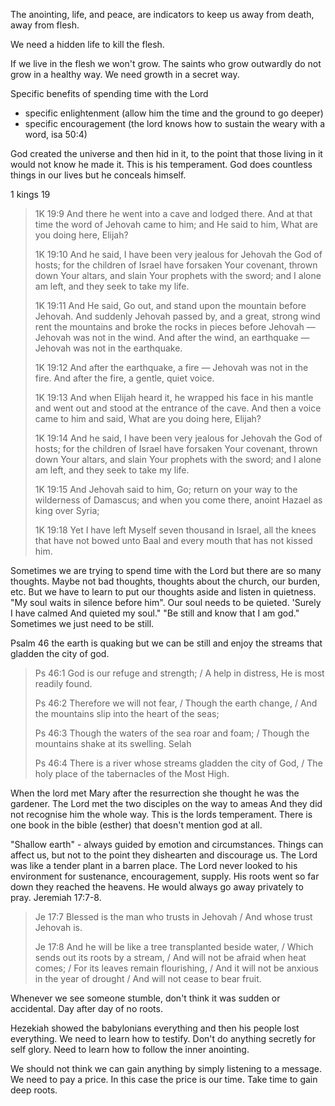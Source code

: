 The anointing, life, and peace, are indicators to keep us away from death, away from flesh.

We need a hidden life to kill the flesh.

If we live in the flesh we won't grow. The saints who grow outwardly do not grow in a healthy way. We need growth in a secret way.

Specific benefits of spending time with the Lord
- specific enlightenment (allow him the time and the ground to go deeper)
- specific encouragement (the lord knows how to sustain the weary with a word, isa 50:4)

God created the universe and then hid in it, to the point that those living in it would not know he made it. This is his temperament. God does countless things in our lives but he conceals himself.

1 kings 19
> 
> 1K 19:9 And there he went into a cave and lodged there. And at that time the word of Jehovah came to him; and He said to him, What are you doing here, Elijah?
> 
> 1K 19:10 And he said, I have been very jealous for Jehovah the God of hosts; for the children of Israel have forsaken Your covenant, thrown down Your altars, and slain Your prophets with the sword; and I alone am left, and they seek to take my life.
> 
> 1K 19:11 And He said, Go out, and stand upon the mountain before Jehovah. And suddenly Jehovah passed by, and a great, strong wind rent the mountains and broke the rocks in pieces before Jehovah — Jehovah was not in the wind. And after the wind, an earthquake — Jehovah was not in the earthquake.
> 
> 1K 19:12 And after the earthquake, a fire — Jehovah was not in the fire. And after the fire, a gentle, quiet voice.
>
> 1K 19:13 And when Elijah heard it, he wrapped his face in his mantle and went out and stood at the entrance of the cave. And then a voice came to him and said, What are you doing here, Elijah?
> 
> 1K 19:14 And he said, I have been very jealous for Jehovah the God of hosts; for the children of Israel have forsaken Your covenant, thrown down Your altars, and slain Your prophets with the sword; and I alone am left, and they seek to take my life.
> 
> 1K 19:15 And Jehovah said to him, Go; return on your way to the wilderness of Damascus; and when you come there, anoint Hazael as king over Syria;
> 
> 1K 19:18 Yet I have left Myself seven thousand in Israel, all the knees that have not bowed unto Baal and every mouth that has not kissed him.
 
Sometimes we are trying to spend time with the Lord but there are so many thoughts. Maybe not bad thoughts, thoughts about the church, our burden, etc. But we have to learn to put our thoughts aside and listen in quietness. "My soul waits in silence before him". Our soul needs to be quieted. 'Surely I have calmed And quieted my soul." "Be still and know that I am god." Sometimes we just need to be still.

Psalm 46 the earth is quaking but we can be still and enjoy the streams that gladden the city of god.

> Ps 46:1 God is our refuge and strength; / A help in distress, He is most readily found.
>
> Ps 46:2 Therefore we will not fear, / Though the earth change, / And the mountains slip into the heart of the seas;
>
> Ps 46:3 Though the waters of the sea roar and foam; / Though the mountains shake at its swelling. Selah
>
> Ps 46:4 There is a river whose streams gladden the city of God, / The holy place of the tabernacles of the Most High.

When the lord met Mary after the resurrection she thought he was the gardener. The Lord met the two disciples on the way to ameas And they did not recognise him the whole way. This is the lords temperament. There is one book in the bible (esther) that doesn't mention god at all. 

"Shallow earth" - always guided by emotion and circumstances. Things can affect us, but not to the point they dishearten and discourage us. The Lord was like a tender plant in a barren place. The Lord never looked to his environment for sustenance, encouragement, supply. His roots went so far down they reached the heavens. He would always go away privately to pray. Jeremiah 17:7-8.

> Je 17:7 Blessed is the man who trusts in Jehovah / And whose trust Jehovah is.
> 
> Je 17:8 And he will be like a tree transplanted beside water, / Which sends out its roots by a stream, / And will not be afraid when heat comes; / For its leaves remain flourishing, / And it will not be anxious in the year of drought / And will not cease to bear fruit.

Whenever we see someone stumble, don't think it was sudden or accidental. Day after day of no roots.

Hezekiah showed the babylonians everything and then his people lost everything. We need to learn how to testify. Don't do anything secretly for self glory. Need to learn how to follow the inner anointing.

We should not think we can gain anything by simply listening to a message. We need to pay a price. In this case the price is our time. Take time to gain deep roots.
